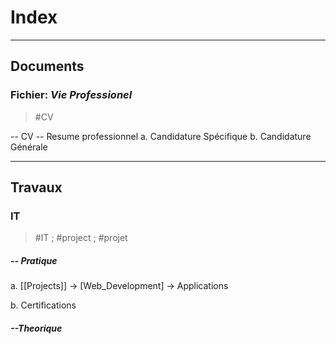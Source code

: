 # Index 
---

## **Documents**

### **Fichier:  _Vie Professionel_**

>#CV

-- CV 
-- Resume professionnel 
a. Candidature Spécifique 
b. Candidature Générale

---

## Travaux 

### IT

>#IT ; #project ; #projet

##### **-- Pratique**
a. [[Projects]] 
    -> [Web_Development]
	-> Applications 

b. Certifications
 
##### **--Theorique** 










